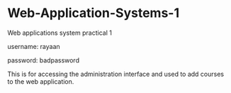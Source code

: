 # Web-Application-Systems-1
Web applications system practical 1

username: rayaan

password: badpassword

This is for accessing the administration interface and used to add courses to the web application.
